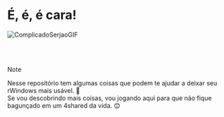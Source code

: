 # É, é, é cara! 

![ComplicadoSerjaoGIF](https://github.com/user-attachments/assets/a728ffdb-e3d9-4c73-b286-d1f9e1b94ba2)

<br>
<br>

> [!NOTE]
> Nesse repositório tem algumas coisas que podem te ajudar a deixar seu rWindows mais usável. 🚀<br/>
> Se vou descobrindo mais coisas, vou jogando aqui para que não fique bagunçado em um 4shared da vida. 😊
